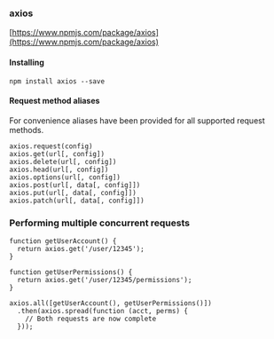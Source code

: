 ### axios
[https://www.npmjs.com/package/axios](https://www.npmjs.com/package/axios)

#### Installing
```
npm install axios --save
```

#### Request method aliases
For convenience aliases have been provided for all supported request methods.
```
axios.request(config)
axios.get(url[, config])
axios.delete(url[, config])
axios.head(url[, config])
axios.options(url[, config])
axios.post(url[, data[, config]])
axios.put(url[, data[, config]])
axios.patch(url[, data[, config]])
```

### Performing multiple concurrent requests
```
function getUserAccount() {
  return axios.get('/user/12345');
}
 
function getUserPermissions() {
  return axios.get('/user/12345/permissions');
}
 
axios.all([getUserAccount(), getUserPermissions()])
  .then(axios.spread(function (acct, perms) {
    // Both requests are now complete 
  }));
```